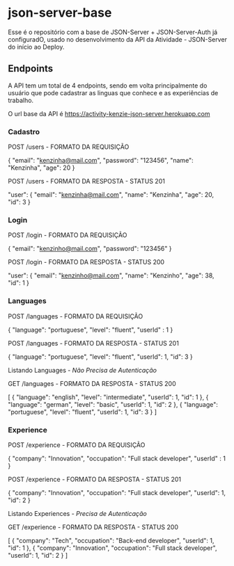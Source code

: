 # json-server-base

Esse é o repositório com a base de JSON-Server + JSON-Server-Auth já configuradO, usado no desenvolvimento da API da Atividade - JSON-Server do início ao Deploy.

## Endpoints

A API tem um total de 4 endpoints, sendo em volta principalmente do usuário que pode cadastrar as linguas que conhece e as experiências de trabalho.

O url base da API é https://activity-kenzie-json-server.herokuapp.com

### Cadastro

POST /users - FORMATO DA REQUISIÇÃO

{
"email": "kenzinha@mail.com",
"password": "123456",
"name": "Kenzinha",
"age": 20
}

POST /users - FORMATO DA RESPOSTA - STATUS 201

"user": {
"email": "kenzinha@mail.com",
"name": "Kenzinha",
"age": 20,
"id": 3
}

### Login

POST /login - FORMATO DA REQUISIÇÃO

{
"email": "kenzinho@mail.com",
"password": "123456"
}

POST /login - FORMATO DA RESPOSTA - STATUS 200

"user": {
"email": "kenzinho@mail.com",
"name": "Kenzinho",
"age": 38,
"id": 1
}

### Languages

POST /languages - FORMATO DA REQUISIÇÃO

{
"language": "portuguese",
"level": "fluent",
"userId" : 1
}

POST /languages - FORMATO DA RESPOSTA - STATUS 201

{
"language": "portuguese",
"level": "fluent",
"userId": 1,
"id": 3
}

Listando Languages - _Não Precisa de Autenticação_

GET /languages - FORMATO DA RESPOSTA - STATUS 200

[
{
"language": "english",
"level": "intermediate",
"userId": 1,
"id": 1
},
{
"language": "german",
"level": "basic",
"userId": 1,
"id": 2
},
{
"language": "portuguese",
"level": "fluent",
"userId": 1,
"id": 3
}
]

### Experience

POST /experience - FORMATO DA REQUISIÇÃO

{
"company": "Innovation",
"occupation": "Full stack developer",
"userId" : 1
}

POST /experience - FORMATO DA RESPOSTA - STATUS 201

{
"company": "Innovation",
"occupation": "Full stack developer",
"userId": 1,
"id": 2
}

Listando Experiences - _Precisa de Autenticação_

GET /experience - FORMATO DA RESPOSTA - STATUS 200

[
{
"company": "Tech",
"occupation": "Back-end developer",
"userId": 1,
"id": 1
},
{
"company": "Innovation",
"occupation": "Full stack developer",
"userId": 1,
"id": 2
}
]
